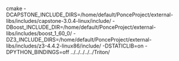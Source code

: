 cmake -DCAPSTONE_INCLUDE_DIRS=/home/default/PonceProject/external-libs/includes/capstone-3.0.4-linux/include/ -DBoost_INCLUDE_DIR=/home/default/PonceProject/external-libs/includes/boost_1_60_0/ -DZ3_INCLUDE_DIRS=/home/default/PonceProject/external-libs/includes/z3-4.4.2-linux86/include/ -DSTATICLIB=on -DPYTHON_BINDINGS=off ../../../../../Triton/
